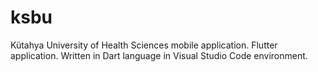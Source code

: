 # ksbu
Kütahya University of Health Sciences mobile application. 
Flutter application. Written in Dart language in Visual Studio Code environment.
